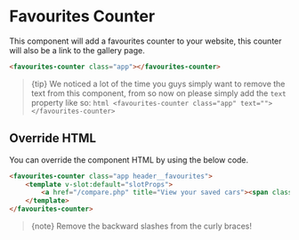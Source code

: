 <!-- Space: WE -->
<!-- Parent: Web Documentation -->
<!-- Parent: Vue Components -->
<!-- Title: Favourites Counter -->
<!-- Layout: (plain) -->

# Favourites Counter

This component will add a favourites counter to your website, this counter will also be a link to the gallery page.

```html
<favourites-counter class="app"></favourites-counter>
```

> {tip} We noticed a lot of the time you guys simply want to remove the text from this component, from so now on please simply add the ```text``` property like so: ```html <favourites-counter class="app" text=""></favourites-counter> ```

<a name="override-html"></a>
## Override HTML

You can override the component HTML by using the below code.

```html
<favourites-counter class="app header__favourites">
    <template v-slot:default="slotProps">
        <a href="/compare.php" title="View your saved cars"><span class="favourites-count">\{\{ slotProps.count \}\}</span> Saved Cars</a>
    </template>
</favourites-counter>
```

> {note} Remove the backward slashes from the curly braces!
